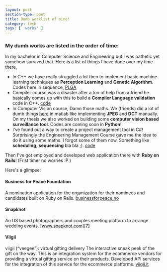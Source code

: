 ```yaml
---
layout: post
section-type: post
title: Dumb worklist of mine!
category: tech
tags: [ 'works' ]
---
```


### My dumb works are listed in the order of time:

In my bachelor in Computer Science and Engineering but I was pathetic yet somehow survived that. Here is a list of things I have done over my time there, 

* In C++ we have really struggled a lot then to implement basic machine learning techniques as **Perception Learning** and **Genetic Algorithm**. Codes here in sequence, [PL][1][GA][2]
* Compiler course was a disaster after a ton of help from a friend he basically comes up with this to build a **Compiler Language validation** code in C++. [code][3]
* In Computer Vision course, Damn those maths. We (friends) did a lot of dumb things [here][4] in matlab like implementing **JPEG** and **DCT** manually. On my thesis we also worked on building some **computer vision based surveillance tool**. Codes are coming soon in **Python**!
* I've found out a way to create a project management tool in C#! Surprisingly the Engineering Management Course gave me the idea to do it using some maths. I forgot some of them now. Something like **scheduling**, **sequencing** bla bla ;). [code][5]

Then I've got employed and developed web application there with **Ruby on Rails**! (Frist timer no worries :P )

Here's a glimpse:

#### <i class="icon-folder-open"></i> Business for Peace Foundation
​A nomination application for the organization​ for their nominees and candidates built on Ruby on Rails. [businessforpeace.no][6]

#### <i class="icon-folder-open"></i> Snapknot
​An US based photographers and couples meeting platform to arrange 
wedding events. [www.snapknot.com][7]

#### <i class="icon-folder-open"></i> Viigii
​viigii (“vee­gee”): virtual gifting delivery The interactive sneak peek of the gift on 
the way. This is an integration system for the e­commerce vendors for providing a virtual 
gifting service on their products. Developed API services for the integration of this service for the e­commerce platforms. [viigii.it][8]


[1]: https://github.com/Reznov9185/PerceptionLearning
[2]: https://github.com/Reznov9185/geneticAlgorithm
[3]: https://github.com/Reznov9185/compiler_language_validation
[4]: https://github.com/Reznov9185/CVPR
[5]: https://github.com/Reznov9185/ProjectManagementTool_C-
[6]: http://businessforpeace.no/
[7]: https://snapknot.com/
[8]: https://viigii.it/